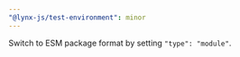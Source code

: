 ```yaml
---
"@lynx-js/test-environment": minor
---
```


Switch to ESM package format by setting `"type": "module"`.
